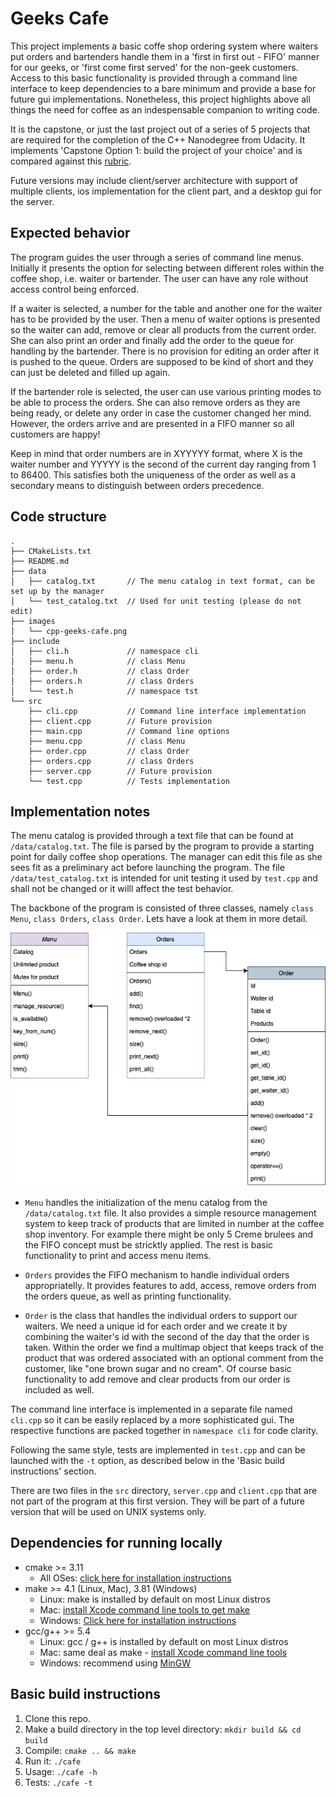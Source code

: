 # Geeks Cafe

This project implements a basic coffe shop ordering system where waiters put orders and bartenders handle them in a 'first in first out - FIFO' manner for our geeks, or 'first come first served' for the non-geek customers. Access to this basic functionality is provided through a command line interface to keep dependencies to a bare minimum and provide a base for future gui implementations. Nonetheless, this project highlights above all things the need for coffee as an indespensable companion to writing code.

It is the capstone, or just the last project out of a series of 5 projects that are required for the completion of the C++ Nanodegree from Udacity. It implements 'Capstone Option 1: build the project of your choice' and is compared against this [rubric](https://review.udacity.com/#!/rubrics/2533/view).

Future versions may include client/server architecture with support of multiple clients, ios implementation for the client part, and a desktop gui for the server.

## Expected behavior

The program guides the user through a series of command line menus. Initially it presents the option for selecting between different roles within the coffee shop, i.e. waiter or bartender. The user can have any role without access control being enforced.

If a waiter is selected, a number for the table and another one for the waiter has to be provided by the user. Then a menu of waiter options is presented so the waiter can add, remove or clear all products from the current order. She can also print an order and finally add the order to the queue for handling by the bartender. There is no provision for editing an order after it is pushed to the queue. Orders are supposed to be kind of short and they can just be deleted and filled up again.

If the bartender role is selected, the user can use various printing modes to be able to process the orders. She can also remove orders as they are being ready, or delete any order in case the customer changed her mind. However, the orders arrive and are presented in a FIFO manner so all customers are happy!

Keep in mind that order numbers are in XYYYYY format, where X is the waiter number and YYYYY is the second of the current day ranging from 1 to 86400. This satisfies both the uniqueness of the order as well as a secondary means to distinguish between orders precedence.

## Code structure

```
.
├── CMakeLists.txt
├── README.md
├── data
│   ├── catalog.txt       // The menu catalog in text format, can be set up by the manager
│   └── test_catalog.txt  // Used for unit testing (please do not edit)
├── images
│   └── cpp-geeks-cafe.png
├── include
│   ├── cli.h             // namespace cli
│   ├── menu.h            // class Menu
│   ├── order.h           // class Order
│   ├── orders.h          // class Orders
│   └── test.h            // namespace tst
└── src
    ├── cli.cpp           // Command line interface implementation
    ├── client.cpp        // Future provision
    ├── main.cpp          // Command line options
    ├── menu.cpp          // class Menu
    ├── order.cpp         // class Order
    ├── orders.cpp        // class Orders
    ├── server.cpp        // Future provision
    └── test.cpp          // Tests implementation
```

## Implementation notes

The menu catalog is provided through a text file that can be found at `/data/catalog.txt`. The file is parsed by the program to provide a starting point for daily coffee shop operations. The manager can edit this file as she sees fit as a preliminary act before launching the program. The file `/data/test_catalog.txt` is intended for unit testing it used by `test.cpp` and shall not be changed or it willl affect the test behavior.

The backbone of the program is consisted of three classes, namely `class Menu`, `class Orders`, `class Order`. Lets have a look at them in more detail.

<p align="center"><img src="images/cpp-geeks-cafe.png"/></p>

* `Menu` handles the initialization of the menu catalog from the `/data/catalog.txt` file. It also provides a simple resource management system to keep track of products that are limited in number at the coffee shop inventory. For example there might be only 5 Creme brulees and the FIFO concept must be stricktly applied. The rest is basic functionality to print and access menu items.

* `Orders` provides the FIFO mechanism to handle individual orders appropriatelly. It provides features to add, access, remove orders from the orders queue, as well as printing functionality.

* `Order` is the class that handles the individual orders to support our waiters. We need a unique id for each order and we create it by combining the waiter's id with the second of the day that the order is taken. Within the order we find a multimap object that keeps track of the product that was ordered associated with an optional comment from the customer, like "one brown sugar and no cream". Of course basic functionality to add remove and clear products from our order is included as well.

The command line interface is implemented in a separate file named `cli.cpp` so it can be easily replaced by a more sophisticated gui. The respective functions are packed together in `namespace cli` for code clarity.

Following the same style, tests are implemented in `test.cpp` and can be launched with the `-t` option, as described below in the 'Basic build instructions' section.

There are two files in the `src` directory, `server.cpp` and `client.cpp` that are not part of the program at this first version. They will be part of a future version that will be used on UNIX systems only.

## Dependencies for running locally
* cmake >= 3.11
  * All OSes: [click here for installation instructions](https://cmake.org/install/)
* make >= 4.1 (Linux, Mac), 3.81 (Windows)
  * Linux: make is installed by default on most Linux distros
  * Mac: [install Xcode command line tools to get make](https://developer.apple.com/xcode/features/)
  * Windows: [Click here for installation instructions](http://gnuwin32.sourceforge.net/packages/make.htm)
* gcc/g++ >= 5.4
  * Linux: gcc / g++ is installed by default on most Linux distros
  * Mac: same deal as make - [install Xcode command line tools](https://developer.apple.com/xcode/features/)
  * Windows: recommend using [MinGW](http://www.mingw.org/)

## Basic build instructions

1. Clone this repo.
2. Make a build directory in the top level directory: `mkdir build && cd build`
3. Compile: `cmake .. && make`
4. Run it: `./cafe`
5. Usage: `./cafe -h`
6. Tests: `./cafe -t`
